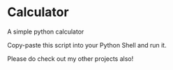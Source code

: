 # Calculator
A simple python calculator

Copy-paste this script into your Python Shell and run it.

Please do check out my other projects also!
